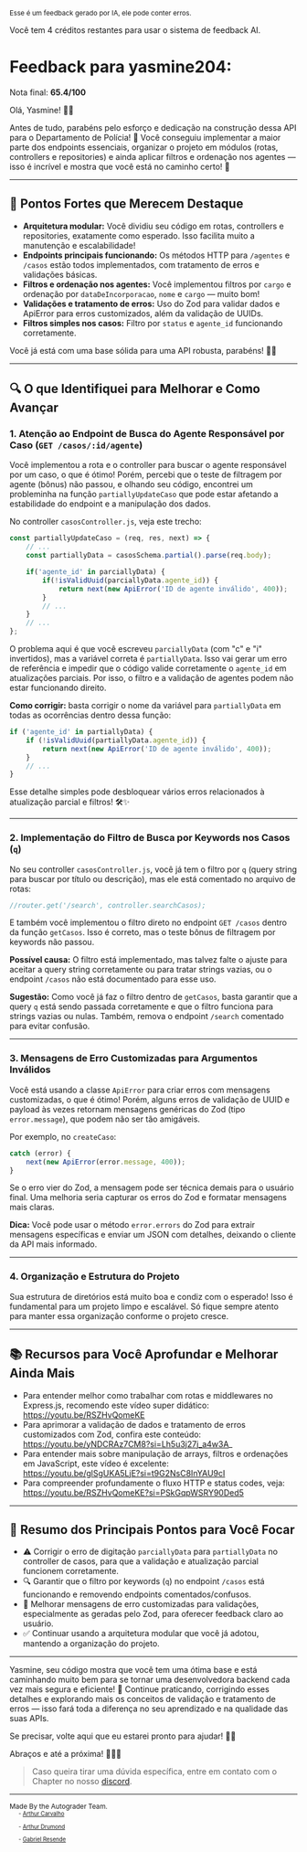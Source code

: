 <sup>Esse é um feedback gerado por IA, ele pode conter erros.</sup>

Você tem 4 créditos restantes para usar o sistema de feedback AI.

# Feedback para yasmine204:

Nota final: **65.4/100**

Olá, Yasmine! 👋✨

Antes de tudo, parabéns pelo esforço e dedicação na construção dessa API para o Departamento de Polícia! 🎉 Você conseguiu implementar a maior parte dos endpoints essenciais, organizar o projeto em módulos (rotas, controllers e repositories) e ainda aplicar filtros e ordenação nos agentes — isso é incrível e mostra que você está no caminho certo! 🚀

---

## 🎯 Pontos Fortes que Merecem Destaque

- **Arquitetura modular:** Você dividiu seu código em rotas, controllers e repositories, exatamente como esperado. Isso facilita muito a manutenção e escalabilidade!  
- **Endpoints principais funcionando:** Os métodos HTTP para `/agentes` e `/casos` estão todos implementados, com tratamento de erros e validações básicas.  
- **Filtros e ordenação nos agentes:** Você implementou filtros por `cargo` e ordenação por `dataDeIncorporacao`, `nome` e `cargo` — muito bom!  
- **Validações e tratamento de erros:** Uso do Zod para validar dados e ApiError para erros customizados, além da validação de UUIDs.  
- **Filtros simples nos casos:** Filtro por `status` e `agente_id` funcionando corretamente.  

Você já está com uma base sólida para uma API robusta, parabéns! 👏😊

---

## 🔍 O que Identifiquei para Melhorar e Como Avançar

### 1. Atenção ao Endpoint de Busca do Agente Responsável por Caso (`GET /casos/:id/agente`)

Você implementou a rota e o controller para buscar o agente responsável por um caso, o que é ótimo! Porém, percebi que o teste de filtragem por agente (bônus) não passou, e olhando seu código, encontrei um probleminha na função `partiallyUpdateCaso` que pode estar afetando a estabilidade do endpoint e a manipulação dos dados.

No controller `casosController.js`, veja este trecho:

```js
const partiallyUpdateCaso = (req, res, next) => {
    // ...
    const partiallyData = casosSchema.partial().parse(req.body);

    if('agente_id' in parciallyData) {
        if(!isValidUuid(parciallyData.agente_id)) {
            return next(new ApiError('ID de agente inválido', 400));
        }
        // ...
    }
    // ...
};
```

O problema aqui é que você escreveu `parciallyData` (com "c" e "i" invertidos), mas a variável correta é `partiallyData`. Isso vai gerar um erro de referência e impedir que o código valide corretamente o `agente_id` em atualizações parciais. Por isso, o filtro e a validação de agentes podem não estar funcionando direito.

**Como corrigir:** basta corrigir o nome da variável para `partiallyData` em todas as ocorrências dentro dessa função:

```js
if ('agente_id' in partiallyData) {
    if (!isValidUuid(partiallyData.agente_id)) {
        return next(new ApiError('ID de agente inválido', 400));
    }
    // ...
}
```

Esse detalhe simples pode desbloquear vários erros relacionados à atualização parcial e filtros! 🛠️✨

---

### 2. Implementação do Filtro de Busca por Keywords nos Casos (`q`)

No seu controller `casosController.js`, você já tem o filtro por `q` (query string para buscar por título ou descrição), mas ele está comentado no arquivo de rotas:

```js
//router.get('/search', controller.searchCasos);
```

E também você implementou o filtro direto no endpoint `GET /casos` dentro da função `getCasos`. Isso é correto, mas o teste bônus de filtragem por keywords não passou.

**Possível causa:** O filtro está implementado, mas talvez falte o ajuste para aceitar a query string corretamente ou para tratar strings vazias, ou o endpoint `/casos` não está documentado para esse uso.

**Sugestão:** Como você já faz o filtro dentro de `getCasos`, basta garantir que a query `q` está sendo passada corretamente e que o filtro funciona para strings vazias ou nulas. Também, remova o endpoint `/search` comentado para evitar confusão.

---

### 3. Mensagens de Erro Customizadas para Argumentos Inválidos

Você está usando a classe `ApiError` para criar erros com mensagens customizadas, o que é ótimo! Porém, alguns erros de validação de UUID e payload às vezes retornam mensagens genéricas do Zod (tipo `error.message`), que podem não ser tão amigáveis.

Por exemplo, no `createCaso`:

```js
catch (error) {
    next(new ApiError(error.message, 400));
}
```

Se o erro vier do Zod, a mensagem pode ser técnica demais para o usuário final. Uma melhoria seria capturar os erros do Zod e formatar mensagens mais claras.

**Dica:** Você pode usar o método `error.errors` do Zod para extrair mensagens específicas e enviar um JSON com detalhes, deixando o cliente da API mais informado.

---

### 4. Organização e Estrutura do Projeto

Sua estrutura de diretórios está muito boa e condiz com o esperado! Isso é fundamental para um projeto limpo e escalável. Só fique sempre atento para manter essa organização conforme o projeto cresce.

---

## 📚 Recursos para Você Aprofundar e Melhorar Ainda Mais

- Para entender melhor como trabalhar com rotas e middlewares no Express.js, recomendo este vídeo super didático:  
  https://youtu.be/RSZHvQomeKE  
- Para aprimorar a validação de dados e tratamento de erros customizados com Zod, confira este conteúdo:  
  https://youtu.be/yNDCRAz7CM8?si=Lh5u3j27j_a4w3A_  
- Para entender mais sobre manipulação de arrays, filtros e ordenações em JavaScript, este vídeo é excelente:  
  https://youtu.be/glSgUKA5LjE?si=t9G2NsC8InYAU9cI  
- Para compreender profundamente o fluxo HTTP e status codes, veja:  
  https://youtu.be/RSZHvQomeKE?si=PSkGqpWSRY90Ded5  

---

## 📝 Resumo dos Principais Pontos para Você Focar

- ⚠️ Corrigir o erro de digitação `parciallyData` para `partiallyData` no controller de casos, para que a validação e atualização parcial funcionem corretamente.  
- 🔍 Garantir que o filtro por keywords (`q`) no endpoint `/casos` está funcionando e removendo endpoints comentados/confusos.  
- 💬 Melhorar mensagens de erro customizadas para validações, especialmente as geradas pelo Zod, para oferecer feedback claro ao usuário.  
- ✅ Continuar usando a arquitetura modular que você já adotou, mantendo a organização do projeto.  

---

Yasmine, seu código mostra que você tem uma ótima base e está caminhando muito bem para se tornar uma desenvolvedora backend cada vez mais segura e eficiente! 🚀 Continue praticando, corrigindo esses detalhes e explorando mais os conceitos de validação e tratamento de erros — isso fará toda a diferença no seu aprendizado e na qualidade das suas APIs.

Se precisar, volte aqui que eu estarei pronto para ajudar! 💪😉

Abraços e até a próxima! 👩‍💻✨

> Caso queira tirar uma dúvida específica, entre em contato com o Chapter no nosso [discord](https://discord.gg/DryuHVnz).



---
<sup>Made By the Autograder Team.</sup><br>&nbsp;&nbsp;&nbsp;&nbsp;<sup><sup>- [Arthur Carvalho](https://github.com/ArthurCRodrigues)</sup></sup><br>&nbsp;&nbsp;&nbsp;&nbsp;<sup><sup>- [Arthur Drumond](https://github.com/drumondpucminas)</sup></sup><br>&nbsp;&nbsp;&nbsp;&nbsp;<sup><sup>- [Gabriel Resende](https://github.com/gnvr29)</sup></sup>